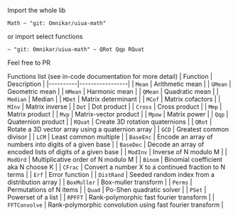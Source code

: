 Import the whole lib
```uiua
Math ~ "git: Omnikar/uiua-math"
```
or import select functions
```uiua
~ "git: Omnikar/uiua-math" ~ QRot Qqp RQuat
```

Feel free to PR

Functions list (see in-code documentation for more detail)
| Function | Description     |
|----------|-----------------|
| `Mean`   | Arithmetic mean |
| `GMean` | Geometric mean |
| `HMean` | Harmonic mean |
| `QMean` | Quadratic mean |
| `Median` | Median |
| `MDet` | Matrix determinant |
| `MCof` | Matrix cofactors |
| `MInv` | Matrix inverse |
| `Dot` | Dot product |
| `Cross` | Cross product |
| `Mmp` | Matrix product |
| `Mvp` | Matrix-vector product |
| `Mpow` | Matrix power |
| `Qqp` | Quaternion product |
| `RQuat` | Create 3D rotation quaternions |
| `QRot` | Rotate a 3D vector array using a quaternion array |
| `GCD` | Greatest common divisor |
| `LCM` | Least common multiple |
| `BaseEnc` | Encode an array of numbers into digits of a given base |
| `BaseDec` | Decode an array of encoded lists of digits of a given base |
| `ModInv` | Inverse of N modulo M |
| `ModOrd` | Multiplicative order of N modulo M |
| `Binom` | Binomial coefficient aka N choose K |
| `CFrac` | Convert a number X to a continued fraction to N terms |
| `Erf` | Error function |
| `DistRand` | Seeded random index from a distribution array |
| `BoxMuller` | Box-muller transform |
| `Perms` | Permutations of N items |
| `Quad` | Po-Shen quadratic solver |
| `PSet` | Powerset of a list |
| `RPFFT` | Rank-polymorphic fast fourier transform |
| `FFTConvolve` | Rank-polymorphic convolution using fast fourier transform |
